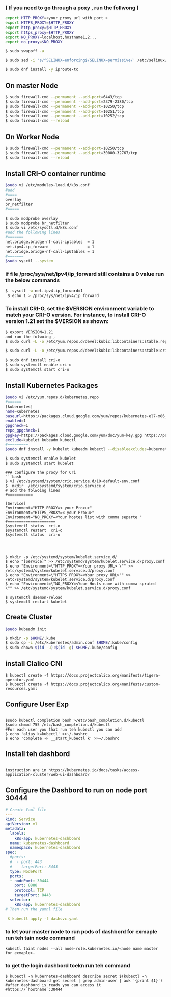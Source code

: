 ### ( If you need to go through a poxy , run the follwong )

```bash
export HTTP_PROXY=<your proxy url with port >
export HTTPS_PROXY=$HTTP_PROXY
export http_proxy=$HTTP_PROXY
export https_proxy=$HTTP_PROXY
export NO_PROXY=localhost,hostname1,2...
export no_proxy=$NO_PROXY
```



``` bash
$ sudo swapoff -a

$ sudo sed -i 's/^SELINUX=enforcing$/SELINUX=permissive/' /etc/selinux/config

$ sudo dnf install -y iproute-tc

```

## On master Node 

```bash
$ sudo firewall-cmd --permanent --add-port=6443/tcp
$ sudo firewall-cmd --permanent --add-port=2379-2380/tcp
$ sudo firewall-cmd --permanent --add-port=10250/tcp
$ sudo firewall-cmd --permanent --add-port=10251/tcp
$ sudo firewall-cmd --permanent --add-port=10252/tcp
$ sudo firewall-cmd --reload
```

## On Worker Node 
```bash
$ sudo firewall-cmd --permanent --add-port=10250/tcp
$ sudo firewall-cmd --permanent --add-port=30000-32767/tcp                                                 
$ sudo firewall-cmd --reload

```
## Install CRI-O container runtime
```bash
$sudo vi /etc/modules-load.d/k8s.conf 
#add
#====
overlay
br_netfilter
#=====

$ sudo modprobe overlay
$ sudo modprobe br_netfilter
$ sudo vi /etc/sysctl.d/k8s.conf
#add the following lines 
#=======
net.bridge.bridge-nf-call-iptables  = 1
net.ipv4.ip_forward                 = 1
net.bridge.bridge-nf-call-ip6tables = 1
#=======
$sudo sysctl --system
```
### if  file /proc/sys/net/ipv4/ip_forward still contains a 0 value  run the below commands
```bash
$  sysctl -w net.ipv4.ip_forward=1
 $ echo 1 > /proc/sys/net/ipv4/ip_forward
```  
### To install CRI-O, set the $VERSION environment variable to match your CRI-O version. For instance, to install CRI-O version 1.21 set the $VERSION as shown:
```bash 
$ export VERSION=1.21
and run the folwoing ,
$ sudo curl -L -o /etc/yum.repos.d/devel:kubic:libcontainers:stable.repo https://download.opensuse.org/repositories/devel:/kubic:/libcontainers:/stable/CentOS_8/devel:kubic:libcontainers:stable.repo

$ sudo curl -L -o /etc/yum.repos.d/devel:kubic:libcontainers:stable:cri-o:$VERSION.repo https://download.opensuse.org/repositories/devel:kubic:libcontainers:stable:cri-o:$VERSION/CentOS_8/devel:kubic:libcontainers:stable:cri-o:$VERSION.repo
  
$ sudo dnf install cri-o 
$ sudo systemctl enable cri-o
$ sudo systemctl start cri-o
```


## Install Kubernetes Packages
```bash
$sudo vi /etc/yum.repos.d/kubernetes.repo
#======
[kubernetes]
name=Kubernetes
baseurl=https://packages.cloud.google.com/yum/repos/kubernetes-el7-x86_64
enabled=1
gpgcheck=1
repo_gpgcheck=1
gpgkey=https://packages.cloud.google.com/yum/doc/yum-key.gpg https://packages.cloud.google.com/yum/doc/rpm-package-key.gpg
exclude=kubelet kubeadm kubectl
#=========
$sudo dnf install -y kubelet kubeadm kubectl --disableexcludes=kubernetes

$ sudo systemctl enable kubelet
$ sudo systemctl start kubelet
```

```
### configure the procy for Cri
```bash 
$ vi /etc/systemd/system/crio.service.d/10-default-env.conf
$  mkdir  /etc/systemd/system/crio.service.d
# add the folwoing lines 
#===========

[Service]
Environment="HTTP_PROXY=< your Proxu>"
Environment="HTTPS_PROXY=< your Proxu>"
Environment="NO_PROXY=<Your hostes list with comma separte "
#=====================
$systemctl status  cri-o
$systemctl restart  cri-o
$systemctl status  cri-o




$ mkdir -p /etc/systemd/system/kubelet.service.d/
$ echo "[Service]" >> /etc/systemd/system/kubelet.service.d/proxy.conf
$ echo "Environment=\"HTTP_PROXY=<Your proxy URL> \"" >> /etc/systemd/system/kubelet.service.d/proxy.conf
$ echo "Environment=\"HTTPS_PROXY=<Your proxy URL>"" >> /etc/systemd/system/kubelet.service.d/proxy.conf
$ echo "Environment=\"NO_PROXY=<Your Hosts name with comma sprated  \"" >> /etc/systemd/system/kubelet.service.d/proxy.conf

$ systemctl daemon-reload
$ systemctl restart kubelet

```
## Create Cluster
```bash
$sudo kubeadm init 

$ mkdir -p $HOME/.kube
$ sudo cp -i /etc/kubernetes/admin.conf $HOME/.kube/config
$ sudo chown $(id -u):$(id -g) $HOME/.kube/config

```
## install Clalico CNI 
```batch
$ kubectl create -f https://docs.projectcalico.org/manifests/tigera-operator.yaml
$ kubectl create -f https://docs.projectcalico.org/manifests/custom-resources.yaml
```


## Configure User Exp
```bach

$sudo kubectl completion bash >/etc/bash_completion.d/kubectl
$sudo chmod 755 /etc/bash_completion.d/kubectl
#For each user you that run teh kubectl you can add 
$ echo 'alias k=kubectl' >>~/.bashrc
$ echo 'complete -F __start_kubectl k' >>~/.bashrc
```

## Install teh dashbord 
```bach

instruction are in https://kubernetes.io/docs/tasks/access-application-cluster/web-ui-dashboard/

```

## Configure the Dashbord to run on node port 30444
```yaml
# Create Yaml file
---
kind: Service
apiVersion: v1
metadata:
  labels:
    k8s-app: kubernetes-dashboard
  name: kubernetes-dashboard
  namespace: kubernetes-dashboard
spec:
  #ports:
  #  - port: 443
  #    targetPort: 8443
  type: NodePort
  ports:
  - nodePort: 30444
    port: 8888
    protocol: TCP
    targetPort: 8443
  selector:
    k8s-app: kubernetes-dashboard
# Then run the yamnl file

 $ kubectl apply -f dashsvc.yaml
```
### to let your master node to run pods of dashbord for exmaple run teh tain node command 
```bach
kubectl taint nodes --all node-role.kubernetes.io/<node name master for exmaple>-
```
### to get the login dashbord toekn run teh command
```bach
$ kubectl -n kubernetes-dashboard describe secret $(kubectl -n kubernetes-dashboard get secret | grep admin-user | awk '{print $1}')
#after dashbord is ready you can access it 
#https://`hostname`:30444
```


